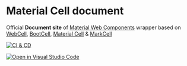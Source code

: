 # Material Cell document

Official **Document site** of [Material Web Components][1] wrapper
based on [WebCell][2], [BootCell][3], [Material Cell][4] & [MarkCell][5]

[![CI & CD](https://github.com/EasyWebApp/material-cell-document/actions/workflows/main.yml/badge.svg)][7]

[![Open in Visual Studio Code](https://open.vscode.dev/badges/open-in-vscode.svg)][8]

[1]: https://github.com/material-components/material-components-web-components
[2]: https://web-cell.dev/
[3]: https://bootstrap.web-cell.dev/
[4]: https://web-cell.dev/material-cell/
[5]: https://web-cell.dev/MarkCell/
[7]: https://github.com/EasyWebApp/material-cell-document/actions/workflows/main.yml
[8]: https://open.vscode.dev/EasyWebApp/material-cell-document

